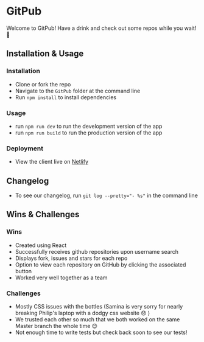 # GitPub

Welcome to GitPub! Have a drink and check out some repos while you wait! :tropical_drink: 

## Installation & Usage

### Installation

* Clone or fork the repo
* Navigate to the `GitPub` folder at the command line 
* Run `npm install` to install dependencies

### Usage

* run `npm run dev` to run the development version of the app
* run `npm run build` to run the production version of the app

### Deployment

* View the client live on [Netlify](https://thegitpub.netlify.app/) 

## Changelog

* To see our changelog, run `git log --pretty="- %s"` in the command line

## Wins & Challenges

### Wins

* Created using React
* Successfully receives github repositories upon username search
* Displays fork, issues and stars for each repo 
* Option to view each repository on GitHub by clicking the associated button
* Worked very well together as a team 

### Challenges

* Mostly CSS issues with the bottles (Samina is very sorry for nearly breaking Philip's laptop with a dodgy css website :disappointed: )
* We trusted each other so much that we both worked on the same Master branch the whole time :blush: 
* Not enough time to write tests but check back soon to see our tests! 


